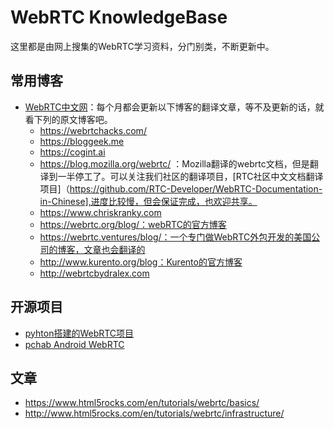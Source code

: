 # WebRTC KnowledgeBase
这里都是由网上搜集的WebRTC学习资料，分门别类，不断更新中。

## 常用博客
- [WebRTC中文网](http://webrtc.org.cn/)：每个月都会更新以下博客的翻译文章，等不及更新的话，就看下列的原文博客吧。
  - https://webrtchacks.com/
  - https://bloggeek.me
  - https://cogint.ai
  - https://blog.mozilla.org/webrtc/ ：Mozilla翻译的webrtc文档，但是翻译到一半停工了。可以关注我们社区的翻译项目，[RTC社区中文文档翻译项目]（https://github.com/RTC-Developer/WebRTC-Documentation-in-Chinese],进度比较慢，但会保证完成，也欢迎共享。
  - https://www.chriskranky.com
  - https://webrtc.org/blog/：webRTC的官方博客
  - https://webrtc.ventures/blog/：一个专门做WebRTC外包开发的美国公司的博客，文章也会翻译的
  - http://www.kurento.org/blog：Kurento的官方博客
  - http://webrtcbydralex.com

## 开源项目
- [pyhton搭建的WebRTC项目](https://github.com/jlaine/aiortc)
- [pchab Android WebRTC](https://github.com/pchab/AndroidRTC)

## 文章
- https://www.html5rocks.com/en/tutorials/webrtc/basics/
- http://www.html5rocks.com/en/tutorials/webrtc/infrastructure/
